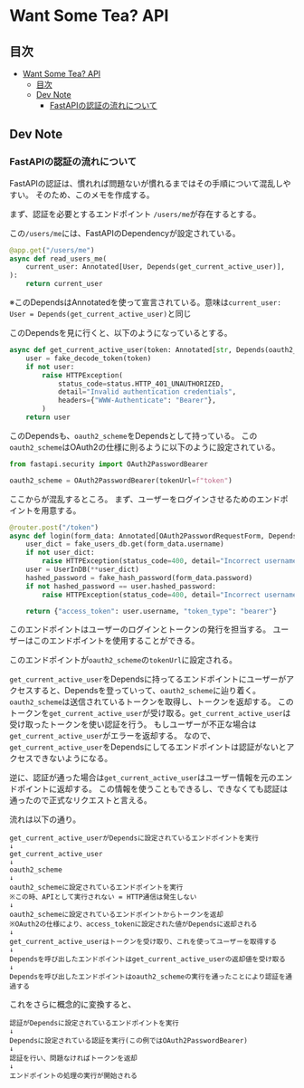 # Want Some Tea? API

## 目次

- [Want Some Tea? API](#want-some-tea-api)
  - [目次](#目次)
  - [Dev Note](#dev-note)
    - [FastAPIの認証の流れについて](#fastapiの認証の流れについて)

## Dev Note

### FastAPIの認証の流れについて

FastAPIの認証は、慣れれば問題ないが慣れるまではその手順について混乱しやすい。
そのため、このメモを作成する。

まず、認証を必要とするエンドポイント `/users/me`が存在するとする。

この`/users/me`には、FastAPIのDependencyが設定されている。

```python
@app.get("/users/me")
async def read_users_me(
    current_user: Annotated[User, Depends(get_current_active_user)],
):
    return current_user
```

※このDependsはAnnotatedを使って宣言されている。意味は`current_user: User = Depends(get_current_active_user)`と同じ

このDependsを見に行くと、以下のようになっているとする。

```python
async def get_current_active_user(token: Annotated[str, Depends(oauth2_scheme)]):
    user = fake_decode_token(token)
    if not user:
        raise HTTPException(
            status_code=status.HTTP_401_UNAUTHORIZED,
            detail="Invalid authentication credentials",
            headers={"WWW-Authenticate": "Bearer"},
        )
    return user
```

このDependsも、`oauth2_scheme`をDependsとして持っている。
この`oauth2_scheme`はOAuth2の仕様に則るように以下のように設定されている。

```python
from fastapi.security import OAuth2PasswordBearer

oauth2_scheme = OAuth2PasswordBearer(tokenUrl=f"token")
```

ここからが混乱するところ。
まず、ユーザーをログインさせるためのエンドポイントを用意する。

```python
@router.post("/token")
async def login(form_data: Annotated[OAuth2PasswordRequestForm, Depends()]):
    user_dict = fake_users_db.get(form_data.username)
    if not user_dict:
        raise HTTPException(status_code=400, detail="Incorrect username or password")
    user = UserInDB(**user_dict)
    hashed_password = fake_hash_password(form_data.password)
    if not hashed_password == user.hashed_password:
        raise HTTPException(status_code=400, detail="Incorrect username or password")

    return {"access_token": user.username, "token_type": "bearer"}
```

このエンドポイントはユーザーのログインとトークンの発行を担当する。
ユーザーはこのエンドポイントを使用することができる。

このエンドポイントが`oauth2_scheme`の`tokenUrl`に設定される。

`get_current_active_user`をDependsに持ってるエンドポイントにユーザーがアクセスすると、Dependsを登っていって、`oauth2_scheme`に辿り着く。
`oauth2_scheme`は送信されているトークンを取得し、トークンを返却する。
このトークンを`get_current_active_user`が受け取る。`get_current_active_user`は受け取ったトークンを使い認証を行う。
もしユーザーが不正な場合は`get_current_active_user`がエラーを返却する。
なので、`get_current_active_user`をDependsにしてるエンドポイントは認証がないとアクセスできないようになる。

逆に、認証が通った場合は`get_current_active_user`はユーザー情報を元のエンドポイントに返却する。
この情報を使うこともできるし、できなくても認証は通ったので正式なリクエストと言える。

流れは以下の通り。

```console
get_current_active_userがDependsに設定されているエンドポイントを実行
↓
get_current_active_user
↓
oauth2_scheme
↓
oauth2_schemeに設定されているエンドポイントを実行
※この時、APIとして実行されない = HTTP通信は発生しない
↓
oauth2_schemeに設定されているエンドポイントからトークンを返却
※OAuth2の仕様により、access_tokenに設定された値がDependsに返却される
↓
get_current_active_userはトークンを受け取り、これを使ってユーザーを取得する
↓
Dependsを呼び出したエンドポイントはget_current_active_userの返却値を受け取る
↓
Dependsを呼び出したエンドポイントはoauth2_schemeの実行を通ったことにより認証を通過する
```

これをさらに概念的に変換すると、

```console
認証がDependsに設定されているエンドポイントを実行
↓
Dependsに設定されている認証を実行(この例ではOAuth2PasswordBearer)
↓
認証を行い、問題なければトークンを返却
↓
エンドポイントの処理の実行が開始される
```
